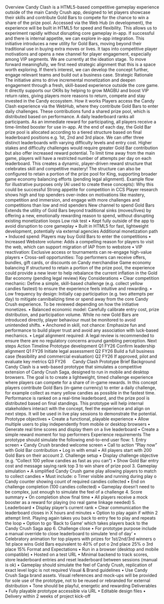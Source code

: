 Overview Candy Clash is a HTML5-based competitive gameplay experience outside of the main Candy Crush app, designed to let players showcase their skills and contribute Gold Bars to compete for the chance to win a share of the prize pool. Accessed via the Web Hub (in development), the experience will be built in HTML5 for speed and flexibility. This allows us to experiment rapidly without disrupting core gameplay in-app. If successful and there is internal appetite, we can explore in-app integration. This initiative introduces a new utility for Gold Bars, moving beyond their traditional use in buying extra moves or lives. It taps into competitive player motivations and opens a new channel for player engagement, especially among VIP segments. We are currently at the ideation stage. To move forward meaningfully, we first need strategic alignment that this is a space worth exploring. If there’s interest, we can develop the concept further, engage relevant teams and build out a business case. Strategic Rationale The initiative aims to drive incremental monetization and deepen engagement through a fresh, skill-based experience outside the core game. It directly supports our OKRs by helping to grow MAGBU and boost VIP return rates, giving players more reasons to return, compete and stay invested in the Candy ecosystem. How it works Players access the Candy Clash experience via the WebHub, where they contribute Gold Bars to enter daily challenges. These contributions fund a shared prize pool, which is distributed based on performance. A daily leaderboard ranks all participants. As an immediate reward for participating, all players receive a time-limited booster for use in-app. At the end of each day, the Gold Bar prize pool is allocated according to a tiered structure based on final leaderboard positions e.g. 1st, 2nd and 3rd place. We can offer three distinct leaderboards with varying difficulty levels and entry cost. Higher stakes and difficulty challenges would require greater Gold Bar contribution but also offer increased reward potential. To limit time away from the main game, players will have a restricted number of attempts per day on each leaderboard. This creates a dynamic, player-driven reward structure that celebrates skill and competitive mastery! The structure can also be configured to retain a portion of the prize pool for King, supporting broader game economy balancing efforts (pending legal alignment). Example flow for illustrative purposes only (AI used to create these concepts): Why this could be successful Strong appetite for competition in CCS Player research shows high and top spenders over-index on motivations like mastery, competition and immersion, and engage with more challenges and competitions than low and mid spenders New channel to spend Gold Bars Extends the utility of Gold Bars beyond traditional sinks (moves/lives) by offering a new, emotionally rewarding reason to spend, without disrupting existing monetization loops Low risk test • Kept fully outside of the app to avoid disruption to core gameplay • Built in HTML5 for fast, lightweight development, potentially via external agencies Additional monetization path • Induced spend: Players may buy Gold Bars to enter the competitions • Increased Webstore volume: Adds a compelling reason for players to visit the web, which can support migration of IAP from to webstore • VIP reactivation: Exclusive access or tournaments can re-engage high-value players • Cross-sell opportunities: Top performers can receive offers, bundles, gift cards, or discounts on Candy merchandise Game economy balancing If structured to retain a portion of the prize pool, the experience could provide a new lever to help rebalance the current inflation in the Gold Bar economy (pending legal review) Key Considerations • Clear competition mechanic: Define a simple, skill-based challenge (e.g. collect yellow candies fastest) to ensure the experience feels intuitive and rewarding. • Low frequency by design: Initially cap participation (e.g. two attempts per day) to mitigate cannibalizing time or spend away from the core Candy Crush experience. To be reviewed depending on how the initiative monetizes. • Balanced economic model: Carefully calibrate entry cost, prize distribution, and participation volume. While no new Gold Bars are introduced directly, player behaviour must be monitored to avoid unintended shifts. • Anchored in skill, not chance: Emphasize fun and performance to build player trust and avoid any association with luck-based mechanics. • Legal alignment required: A legal review is recommended to ensure there are no regulatory concerns around gambling perception. Next steps Action Timeline Prototype development Q1 FY26 Confirm leadership alignment Q1 FY26 Initiate legal assessment Q2 FY26 Build a full business case (feasibility and commercial evaluation) Q2 FY26 If approved, pilot and evaluate key metrics Q3 FY26   Candy Clash Prototype Brief Background Candy Clash is a web-based prototype that simulates a competitive extension of Candy Crush Saga, designed to run in mobile and desktop browsers. The goal is to create a lightweight, timed challenge experience where players can compete for a share of in-game rewards. In this concept players contribute Gold Bars (in-game currency) to enter a daily challenge, for example collect as many yellow candies as possible in the fastest time. Performance is ranked on a real-time leaderboard, and the prize pool is distributed based on final standings. This prototype will help internal stakeholders interact with the concept, feel the experience and align on next steps. It will be used in live play sessions to demonstrate the potential. Prototype objectives • Create a functional, playable experience • Allow multiple users to play independently from mobile or desktop browsers • Generate real time scores and display them on a live leaderboard • Create a simple reward moment for top performers Experience requirements The prototype should simulate the following end-to-end user flow: 1. Entry screen • Candy Crush branded welcome screen • Call to action “Play now” with Gold Bar contribution • Log in with email • All players start with 200 Gold Bars on their account 2. Challenge setup • Display challenge objective (e.g. “Collect 100 yellow candies as fast as you can”) • Show Gold Bar entry cost and message saying rank top 3 to win share of prize pool 3. Gameplay simulation • A simplified Candy Crush game play allowing players to match to collect candies • Must include: o Timer visible and running during play o Candy counter showing count of required candies collected • End on challenge completion (100 candies collected) • Gameplay doesn’t need to be complex, just enough to simulate the feel of a challenge 4. Score summary • On completion show final time • All players receive a mock booster as a reward for playing (no real game linkage needed) 5. Leaderboard • Display player’s current rank • Clear communication the leaderboard closes in X hours and minutes • Option to play again if within 2 attempt limit. Playing again takes you back to entry fee to play and repeats the loop • Option to go ‘Back to Game’ which takes players back to the Candy Crush Saga app 6. Challenge close • For prototype purpose include a manual override to close leaderboard to simulate ‘end of day’ • Celebratory animation for top players with prizes for 1st/2nd/3rd winners o 1st place wins Gold Bars equivalent to 40% of pot o 2nd place 25% o 3rd place 15% Format and Expectations • Run in a browser (desktop and mobile compatible) • Hosted on a test URL • Minimal backend to track scores, store leaderboard entries and reset leaderboard between sessions (manual is ok) • Gameplay should simulate the feel of Candy Crush, replication of exact level logic is not required Visual & Brand guidelines • Use Candy Crush Saga brand assets. Visual references and mock-ups will be provided for sole use of the prototype, not to be reused or rebranded for external distribution • Tone should be playful, energetic and rewarding Deliverables • Fully playable prototype accessible via URL • Editable design files • Delivery within 2 weeks of project kick-off